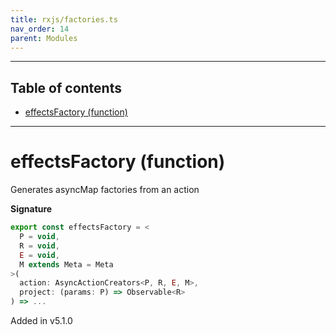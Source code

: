 ```yaml
---
title: rxjs/factories.ts
nav_order: 14
parent: Modules
---
```


---

<h2 class="text-delta">Table of contents</h2>

- [effectsFactory (function)](#effectsfactory-function)

---

# effectsFactory (function)

Generates asyncMap factories from an action

**Signature**

```ts
export const effectsFactory = <
  P = void,
  R = void,
  E = void,
  M extends Meta = Meta
>(
  action: AsyncActionCreators<P, R, E, M>,
  project: (params: P) => Observable<R>
) => ...
```

Added in v5.1.0
